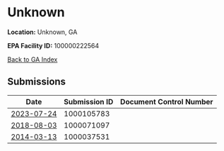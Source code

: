 # Unknown

**Location:** Unknown, GA

**EPA Facility ID:** 100000222564

[Back to GA Index](../../index.md)

## Submissions

| Date | Submission ID | Document Control Number |
|------|--------------|-------------------------|
| [2023-07-24](submissions/1000105783.md) | 1000105783 |  |
| [2018-08-03](submissions/1000071097.md) | 1000071097 |  |
| [2014-03-13](submissions/1000037531.md) | 1000037531 |  |
